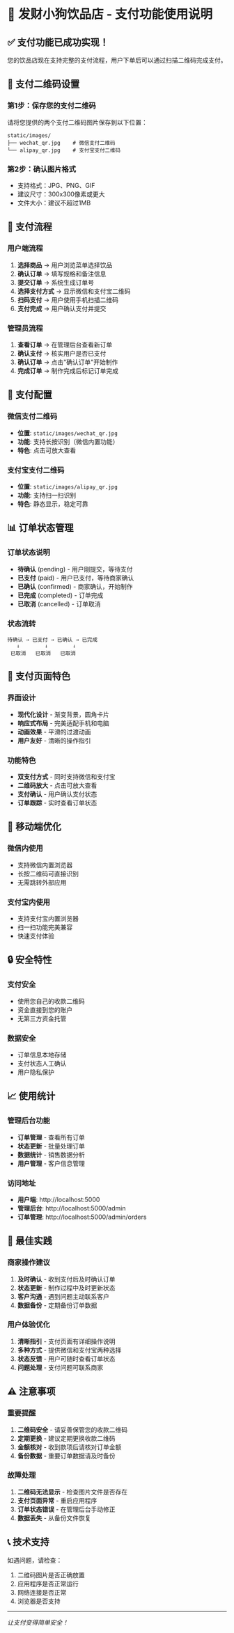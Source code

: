 # 🎉 发财小狗饮品店 - 支付功能使用说明

## ✅ 支付功能已成功实现！

您的饮品店现在支持完整的支付流程，用户下单后可以通过扫描二维码完成支付。

## 📱 支付二维码设置

### 第1步：保存您的支付二维码
请将您提供的两个支付二维码图片保存到以下位置：

```
static/images/
├── wechat_qr.jpg    # 微信支付二维码
└── alipay_qr.jpg    # 支付宝支付二维码
```

### 第2步：确认图片格式
- 支持格式：JPG、PNG、GIF
- 建议尺寸：300x300像素或更大
- 文件大小：建议不超过1MB

## 🎯 支付流程

### 用户端流程
1. **选择商品** → 用户浏览菜单选择饮品
2. **确认订单** → 填写规格和备注信息
3. **提交订单** → 系统生成订单号
4. **选择支付方式** → 显示微信和支付宝二维码
5. **扫码支付** → 用户使用手机扫描二维码
6. **支付完成** → 用户确认支付并提交

### 管理员流程
1. **查看订单** → 在管理后台查看新订单
2. **确认支付** → 核实用户是否已支付
3. **确认订单** → 点击"确认订单"开始制作
4. **完成订单** → 制作完成后标记订单完成

## 🔧 支付配置

### 微信支付二维码
- **位置**: `static/images/wechat_qr.jpg`
- **功能**: 支持长按识别（微信内置功能）
- **特色**: 点击可放大查看

### 支付宝支付二维码
- **位置**: `static/images/alipay_qr.jpg`
- **功能**: 支持扫一扫识别
- **特色**: 静态显示，稳定可靠

## 📊 订单状态管理

### 订单状态说明
- **待确认** (pending) - 用户刚提交，等待支付
- **已支付** (paid) - 用户已支付，等待商家确认
- **已确认** (confirmed) - 商家确认，开始制作
- **已完成** (completed) - 订单完成
- **已取消** (cancelled) - 订单取消

### 状态流转
```
待确认 → 已支付 → 已确认 → 已完成
   ↓        ↓        ↓
 已取消   已取消   已取消
```

## 🎨 支付页面特色

### 界面设计
- **现代化设计** - 渐变背景，圆角卡片
- **响应式布局** - 完美适配手机和电脑
- **动画效果** - 平滑的过渡动画
- **用户友好** - 清晰的操作指引

### 功能特色
- **双支付方式** - 同时支持微信和支付宝
- **二维码放大** - 点击可放大查看
- **支付确认** - 用户确认支付状态
- **订单跟踪** - 实时查看订单状态

## 📱 移动端优化

### 微信内使用
- 支持微信内置浏览器
- 长按二维码可直接识别
- 无需跳转外部应用

### 支付宝内使用
- 支持支付宝内置浏览器
- 扫一扫功能完美兼容
- 快速支付体验

## 🔒 安全特性

### 支付安全
- 使用您自己的收款二维码
- 资金直接到您的账户
- 无第三方资金托管

### 数据安全
- 订单信息本地存储
- 支付状态人工确认
- 用户隐私保护

## 📈 使用统计

### 管理后台功能
- **订单管理** - 查看所有订单
- **状态更新** - 批量处理订单
- **数据统计** - 销售数据分析
- **用户管理** - 客户信息管理

### 访问地址
- **用户端**: http://localhost:5000
- **管理后台**: http://localhost:5000/admin
- **订单管理**: http://localhost:5000/admin/orders

## 🎯 最佳实践

### 商家操作建议
1. **及时确认** - 收到支付后及时确认订单
2. **状态更新** - 制作过程中及时更新状态
3. **客户沟通** - 遇到问题主动联系客户
4. **数据备份** - 定期备份订单数据

### 用户体验优化
1. **清晰指引** - 支付页面有详细操作说明
2. **多种方式** - 提供微信和支付宝两种选择
3. **状态反馈** - 用户可随时查看订单状态
4. **问题处理** - 支付问题可联系商家

## ⚠️ 注意事项

### 重要提醒
1. **二维码安全** - 请妥善保管您的收款二维码
2. **定期更换** - 建议定期更换收款二维码
3. **金额核对** - 收到款项后请核对订单金额
4. **备份数据** - 重要订单数据请及时备份

### 故障处理
1. **二维码无法显示** - 检查图片文件是否存在
2. **支付页面异常** - 重启应用程序
3. **订单状态错误** - 在管理后台手动修正
4. **数据丢失** - 从备份文件恢复

## 📞 技术支持

如遇问题，请检查：
1. 二维码图片是否正确放置
2. 应用程序是否正常运行
3. 网络连接是否正常
4. 浏览器是否支持

---

*让支付变得简单安全！*
